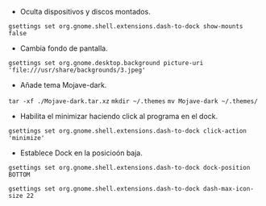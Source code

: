 - Oculta dispositivos y discos montados.

`gsettings set org.gnome.shell.extensions.dash-to-dock show-mounts false
`

- Cambia fondo de pantalla.

`gsettings set org.gnome.desktop.background picture-uri 'file:///usr/share/backgrounds/3.jpeg'
`

- Añade tema Mojave-dark.

`tar -xf ./Mojave-dark.tar.xz`
`mkdir ~/.themes`
`mv Mojave-dark ~/.themes/`

- Habilita el minimizar haciendo click al programa en el dock.


`gsettings set org.gnome.shell.extensions.dash-to-dock click-action 'minimize'`

- Establece Dock en la posicioón baja.


`gsettings set org.gnome.shell.extensions.dash-to-dock dock-position BOTTOM
`

`gsettings set org.gnome.shell.extensions.dash-to-dock dash-max-icon-size 22`